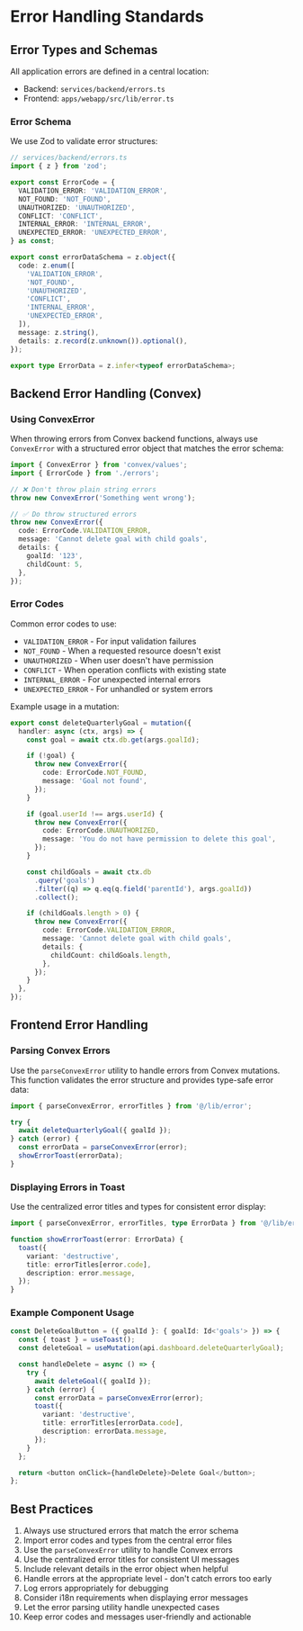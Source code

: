 # Error Handling Standards

## Error Types and Schemas

All application errors are defined in a central location:

- Backend: `services/backend/errors.ts`
- Frontend: `apps/webapp/src/lib/error.ts`

### Error Schema

We use Zod to validate error structures:

```typescript
// services/backend/errors.ts
import { z } from 'zod';

export const ErrorCode = {
  VALIDATION_ERROR: 'VALIDATION_ERROR',
  NOT_FOUND: 'NOT_FOUND',
  UNAUTHORIZED: 'UNAUTHORIZED',
  CONFLICT: 'CONFLICT',
  INTERNAL_ERROR: 'INTERNAL_ERROR',
  UNEXPECTED_ERROR: 'UNEXPECTED_ERROR',
} as const;

export const errorDataSchema = z.object({
  code: z.enum([
    'VALIDATION_ERROR',
    'NOT_FOUND',
    'UNAUTHORIZED',
    'CONFLICT',
    'INTERNAL_ERROR',
    'UNEXPECTED_ERROR',
  ]),
  message: z.string(),
  details: z.record(z.unknown()).optional(),
});

export type ErrorData = z.infer<typeof errorDataSchema>;
```

## Backend Error Handling (Convex)

### Using ConvexError

When throwing errors from Convex backend functions, always use `ConvexError` with a structured error object that matches the error schema:

```typescript
import { ConvexError } from 'convex/values';
import { ErrorCode } from './errors';

// ❌ Don't throw plain string errors
throw new ConvexError('Something went wrong');

// ✅ Do throw structured errors
throw new ConvexError({
  code: ErrorCode.VALIDATION_ERROR,
  message: 'Cannot delete goal with child goals',
  details: {
    goalId: '123',
    childCount: 5,
  },
});
```

### Error Codes

Common error codes to use:

- `VALIDATION_ERROR` - For input validation failures
- `NOT_FOUND` - When a requested resource doesn't exist
- `UNAUTHORIZED` - When user doesn't have permission
- `CONFLICT` - When operation conflicts with existing state
- `INTERNAL_ERROR` - For unexpected internal errors
- `UNEXPECTED_ERROR` - For unhandled or system errors

Example usage in a mutation:

```typescript
export const deleteQuarterlyGoal = mutation({
  handler: async (ctx, args) => {
    const goal = await ctx.db.get(args.goalId);

    if (!goal) {
      throw new ConvexError({
        code: ErrorCode.NOT_FOUND,
        message: 'Goal not found',
      });
    }

    if (goal.userId !== args.userId) {
      throw new ConvexError({
        code: ErrorCode.UNAUTHORIZED,
        message: 'You do not have permission to delete this goal',
      });
    }

    const childGoals = await ctx.db
      .query('goals')
      .filter((q) => q.eq(q.field('parentId'), args.goalId))
      .collect();

    if (childGoals.length > 0) {
      throw new ConvexError({
        code: ErrorCode.VALIDATION_ERROR,
        message: 'Cannot delete goal with child goals',
        details: {
          childCount: childGoals.length,
        },
      });
    }
  },
});
```

## Frontend Error Handling

### Parsing Convex Errors

Use the `parseConvexError` utility to handle errors from Convex mutations. This function validates the error structure and provides type-safe error data:

```typescript
import { parseConvexError, errorTitles } from '@/lib/error';

try {
  await deleteQuarterlyGoal({ goalId });
} catch (error) {
  const errorData = parseConvexError(error);
  showErrorToast(errorData);
}
```

### Displaying Errors in Toast

Use the centralized error titles and types for consistent error display:

```typescript
import { parseConvexError, errorTitles, type ErrorData } from '@/lib/error';

function showErrorToast(error: ErrorData) {
  toast({
    variant: 'destructive',
    title: errorTitles[error.code],
    description: error.message,
  });
}
```

### Example Component Usage

```typescript
const DeleteGoalButton = ({ goalId }: { goalId: Id<'goals'> }) => {
  const { toast } = useToast();
  const deleteGoal = useMutation(api.dashboard.deleteQuarterlyGoal);

  const handleDelete = async () => {
    try {
      await deleteGoal({ goalId });
    } catch (error) {
      const errorData = parseConvexError(error);
      toast({
        variant: 'destructive',
        title: errorTitles[errorData.code],
        description: errorData.message,
      });
    }
  };

  return <button onClick={handleDelete}>Delete Goal</button>;
};
```

## Best Practices

1. Always use structured errors that match the error schema
2. Import error codes and types from the central error files
3. Use the `parseConvexError` utility to handle Convex errors
4. Use the centralized error titles for consistent UI messages
5. Include relevant details in the error object when helpful
6. Handle errors at the appropriate level - don't catch errors too early
7. Log errors appropriately for debugging
8. Consider i18n requirements when displaying error messages
9. Let the error parsing utility handle unexpected cases
10. Keep error codes and messages user-friendly and actionable
